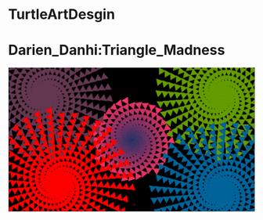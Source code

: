 # TurtleArtDesgin
<h1>Darien_Danhi:Triangle_Madness</h1>
<img src="https://github.com/DarienDanhi/TurtleArtDesgin/blob/master/Picture.PNG">
